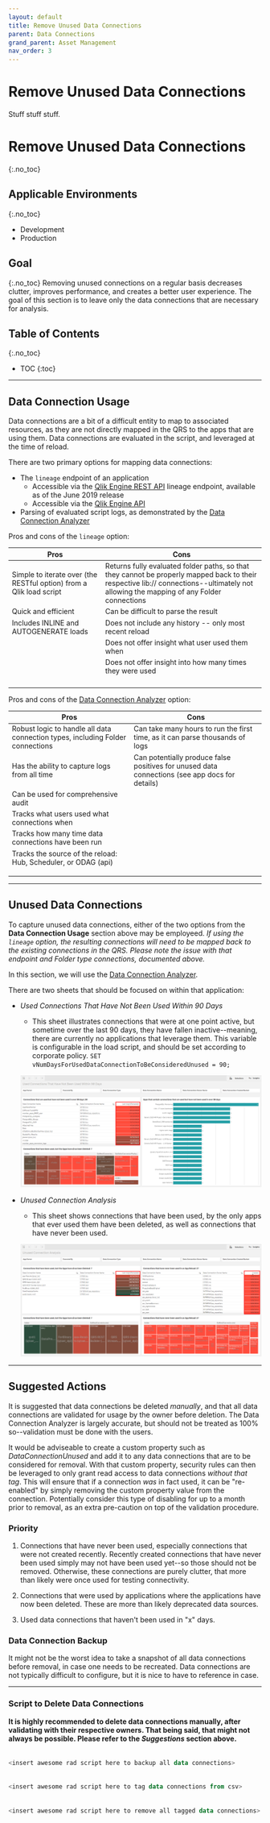 ```yaml
---
layout: default
title: Remove Unused Data Connections
parent: Data Connections
grand_parent: Asset Management
nav_order: 3
---
```


# Remove Unused Data Connections
Stuff stuff stuff.

# Remove Unused Data Connections <i class="fas fa-dolly-flatbed fa-xs" title="Shipped | Native Capability"></i> <i class="fas fa-tools fa-xs" title="Tooling | Pre-Built Solutions"></i> <i class="fas fa-file-code fa-xs" title="API | Requires Script"></i>
{:.no_toc}

## Applicable Environments
{:.no_toc}
- Development
- Production

## Goal
{:.no_toc}
Removing unused connections on a regular basis decreases clutter, improves performance, and creates a better user experience. The goal of this section is to leave only the data connections that are necessary for analysis.

## Table of Contents
{:.no_toc}

* TOC
{:toc}
-------------------------

## Data Connection Usage

Data connections are a bit of a difficult entity to map to associated resources, as they are not directly mapped in the QRS to the apps that are using them. Data connections are evaluated in the script, and leveraged at the time of reload. 

There are two primary options for mapping data connections:
- The `lineage` endpoint of an application
  - Accessible via the [Qlik Engine REST API](https://help.qlik.com/en-US/sense-developer/February2020/APIs/QIXAPI/index.html?page=8) lineage endpoint, available as of the June 2019 release
  - Accessible via the [Qlik Engine API](https://help.qlik.com/en-US/sense-developer/February2020/Subsystems/EngineAPI/Content/Sense_EngineAPI/introducing-engine-API.htm)
- Parsing of evaluated script logs, as demonstrated by the [Data Connection Analyzer](../../tooling/data_connection_analyzer.md)

Pros and cons of the `lineage` option:

| Pros                                                                | Cons                                                                                                                                                                                    |
|---------------------------------------------------------------------|-----------------------------------------------------------------------------------------------------------------------------------------------------------------------------------------|
| Simple to iterate over (the RESTful option) from a Qlik load script | Returns fully evaluated folder paths, so that they cannot be properly mapped back to their respective lib:// connections--ultimately not allowing the mapping of any Folder connections |
| Quick and efficient                                                 | Can be difficult to parse the result                                                                                                                                                    |
| Includes INLINE and AUTOGENERATE loads                              | Does not include any history -- only most recent reload                                                                                                                                 |
|                                                                     | Does not offer insight what user used them when                                                                                                                                         |
|                                                                     | Does not offer insight into how many times they were used                                                                                                                               |
|                                                                     |                                                                                                                                                                                         |
|                                                                     |                                                                                                                                                                                         |
|                                                                     |                                                                                                                                                                                         |
|                                                                     |                                                                                                                                                                                         |

Pros and cons of the [Data Connection Analyzer](../../tooling/data_connection_analyzer.md) option:

| Pros                                                                           | Cons                                                                                           |
|--------------------------------------------------------------------------------|------------------------------------------------------------------------------------------------|
| Robust logic to handle all data connection types, including Folder connections | Can take many hours to run the first time, as it can parse thousands of logs                   |
| Has the ability to capture logs from all time                                  | Can potentially produce false positives for unused data connections (see app docs for details) |
| Can be used for comprehensive audit                                            |                                                                                                |
| Tracks what users used what connections when                                   |                                                                                                |
| Tracks how many time data connections have been run                            |                                                                                                |
| Tracks the source of the reload: Hub, Scheduler, or ODAG (api)                 |                                                                                                |
|                                                                                |                                                                                                |
|                                                                                |                                                                                                |
|                                                                                |                                                                                                |

-------------------------

## Unused Data Connections <i class="fas fa-tools fa-xs" title="Tooling | Pre-Built Solutions"></i>

To capture unused data connections, either of the two options from the **Data Connection Usage** section above may be employeed. _If using the `lineage` option, the resulting connections will need to be mapped back to the existing connections in the QRS. Please note the issue with that endpoint and Folder type connections, documented above._

In this section, we will use the [Data Connection Analyzer](../../tooling/data_connection_analyzer.md).

There are two sheets that should be focused on within that application:
- _Used Connections That Have Not Been Used Within 90 Days_
  - This sheet illustrates connections that were at one point active, but sometime over the last 90 days, they have fallen inactive--meaning, there are currently no applications that leverage them. This variable is configurable in the load script, and should be set according to corporate policy.
  `SET vNumDaysForUsedDataConnectionToBeConsideredUnused = 90;`
  
  [![unused_data_connections_native_1.png](images/unused_data_connections_native_1.png)](https://raw.githubusercontent.com/qs-admin-guide/qs-admin-guide/master/docs/asset_management/data_connections/images/unused_data_connections_native_1.png)

- _Unused Connection Analysis_
  - This sheet shows connections that have been used, by the only apps that ever used them have been deleted, as well as connections that have never been used.

  [![unused_data_connections_native_2.png](images/unused_data_connections_native_2.png)](https://raw.githubusercontent.com/qs-admin-guide/qs-admin-guide/master/docs/asset_management/data_connections/images/unused_data_connections_native_2.png)

-------------------------

## Suggested Actions

It is suggested that data connections be deleted _manually_, and that all data connections are validated for usage by the owner before deletion. The Data Connection Analyzer is largely accurate, but should not be treated as 100% so--validation must be done with the users. 

It would be adviseable to create a custom property such as _DataConnectionUnused_ and add it to any data connections that are to be considered for removal. With that custom property, security rules can then be leveraged to only grant read access to data connections _without that tag_. This will ensure that if a connection _was_ in fact used, it can be "re-enabled" by simply removing the custom property value from the connection. Potentially consider this type of disabling for up to a month prior to removal, as an extra pre-caution on top of the validation procedure.

### Priority

1. Connections that have never been used, especially connections that were not created recently. Recently created connections that have never been used simply may not have been used yet--so those should not be removed. Otherwise, these connections are purely clutter, that more than likely were once used for testing connectivity.

2. Connections that were used by applications where the applications have now been deleted. These are more than likely deprecated data sources.

3. Used data connections that haven't been used in "x" days. 

### Data Connection Backup

It might not be the worst idea to take a snapshot of all data connections before removal, in case one needs to be recreated. Data connections are not typically difficult to configure, but it is nice to have to reference in case.

-------------------------

### Script to Delete Data Connections

**It is highly recommended to delete data connections manually, after validating with their respective owners. That being said, that might not always be possible. Please refer to the _Suggestions_ section above.**

```powershell

<insert awesome rad script here to backup all data connections>
```

```powershell

<insert awesome rad script here to tag data connections from csv>
```

```powershell

<insert awesome rad script here to remove all tagged data connections>
```
